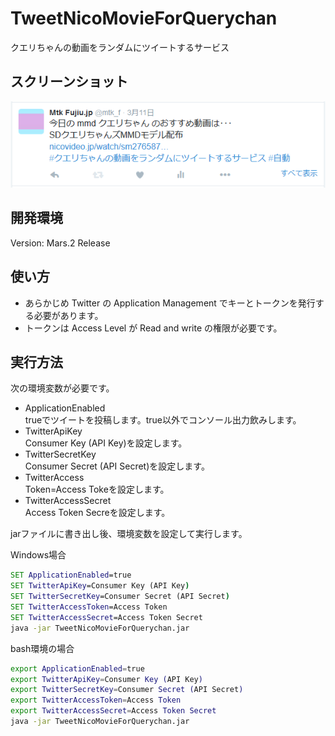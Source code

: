 # TweetNicoMovieForQuerychan
クエリちゃんの動画をランダムにツイートするサービス

## スクリーンショット
![スクリーンショット](https://github.com/mtk-f/TweetNicoMovieForQuerychan/blob/master/TweetNicoMovieForQuerychan.png)

## 開発環境
Version: Mars.2 Release

## 使い方
* あらかじめ Twitter の Application Management でキーとトークンを発行する必要があります。
* トークンは Access Level が  Read and write の権限が必要です。

## 実行方法
次の環境変数が必要です。
* ApplicationEnabled  
 trueでツイートを投稿します。true以外でコンソール出力飲みします。
* TwitterApiKey  
Consumer Key (API Key)を設定します。
* TwitterSecretKey  
Consumer Secret (API Secret)を設定します。
* TwitterAccess  
Token=Access Tokeを設定します。
* TwitterAccessSecret  
Access Token Secreを設定します。


jarファイルに書き出し後、環境変数を設定して実行します。  

Windows場合
````bat
SET ApplicationEnabled=true
SET TwitterApiKey=Consumer Key (API Key)
SET TwitterSecretKey=Consumer Secret (API Secret)
SET TwitterAccessToken=Access Token
SET TwitterAccessSecret=Access Token Secret
java -jar TweetNicoMovieForQuerychan.jar
````

bash環境の場合
````bash
export ApplicationEnabled=true
export TwitterApiKey=Consumer Key (API Key)
export TwitterSecretKey=Consumer Secret (API Secret)
export TwitterAccessToken=Access Token
export TwitterAccessSecret=Access Token Secret
java -jar TweetNicoMovieForQuerychan.jar
````

